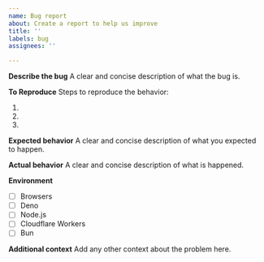 ```yaml
---
name: Bug report
about: Create a report to help us improve
title: ''
labels: bug
assignees: ''

---
```


**Describe the bug** A clear and concise description of what the bug is.

**To Reproduce** Steps to reproduce the behavior:

1.
2.
3.

**Expected behavior** A clear and concise description of what you expected to
happen.

**Actual behavior** A clear and concise description of what is happened.

**Environment**

- [ ] Browsers
- [ ] Deno
- [ ] Node.js
- [ ] Cloudflare Workers
- [ ] Bun

**Additional context** Add any other context about the problem here.
